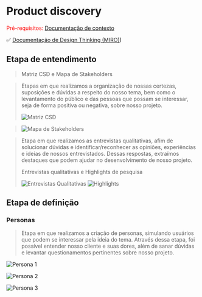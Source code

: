 # Product discovery

<span style="color:red">Pré-requisitos: <a href="01-Contexto.md"> Documentação de contexto</a></span>

✅ [Documentação de Design Thinking (MIRO)](https://miro.com/welcomeonboard/bzYxRGxLd21SWm1tWVcrdWZNd2V1RDV4SlF3SHhtVXhaKzh3V2ZuTk9jeFYzQlFvTEFqSE81RzFvRWJMVlFtN3MxbFNmYkRLSVVTVEtXbXI4UUVQZzRqVWs1aGRNUzJsM0dLRHlyblcyejNveUlJeGg4YytQNnVqZHhlZy9Zbkp3VHhHVHd5UWtSM1BidUtUYmxycDRnPT0hdjE=?share_link_id=964072475829))

## Etapa de entendimento


> Matriz CSD e Mapa de Stakeholders

> Etapas em que realizamos a organização de nossas certezas, suposições e dúvidas a respeito do nosso tema, bem como o levantamento do público e das pessoas que possam se interessar, seja de forma positiva ou negativa, sobre nosso projeto.
> 
> ![Matriz CSD](https://github.com/user-attachments/assets/cbd7fcc3-d104-46fa-9cbc-a0ee1a3c3afd)

> ![Mapa de Stakeholders](https://github.com/user-attachments/assets/498b6f86-97f2-4a04-9586-685a1fd13d9b)

> Etapa em que realizamos as entrevistas qualitativas, afim de solucionar dúvidas e identificar/reconhecer as opiniões, experiências e ideias de nossos entrevistados. Dessas respostas, extraímos destaques que podem ajudar no desenvolvimento de nosso projeto.
> 
> Entrevistas qualitativas e Highlights de pesquisa
> 
> ![Entrevistas Qualitativas](https://github.com/user-attachments/assets/bd4a9b43-3853-42a6-a920-9df5fd470d79)
> ![Highlights](https://github.com/user-attachments/assets/cee67b80-73ef-4321-be94-c32387e011f3)



## Etapa de definição

### Personas

> Etapa em que realizamos a criação de personas, simulando usuários que podem se interessar pela ideia do tema. Através dessa etapa, foi possível entender nosso cliente e suas dores, além de sanar dúvidas e levantar questionamentos pertinentes sobre nosso projeto.

![Persona 1](https://github.com/user-attachments/assets/f4481327-631a-42c9-a465-18d4c9c4fc9c)

![Persona 2](https://github.com/user-attachments/assets/33f2712e-b9d8-4faa-bb3f-48ca52592d06)

![Persona 3](https://github.com/user-attachments/assets/cea46a91-038d-4f4a-afb8-db92e9aebdd3)


